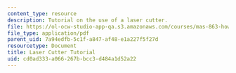 ```yaml
---
content_type: resource
description: Tutorial on the use of a laser cutter.
file: https://ol-ocw-studio-app-qa.s3.amazonaws.com/courses/mas-863-how-to-make-almost-anything-fall-2002/cd0ad333a066267bbcc3d484a1d52a22_Assignment7.pdf
file_type: application/pdf
parent_uid: 7a94edfb-5c1f-a847-af48-e1a227f5f27d
resourcetype: Document
title: Laser Cutter Tutorial
uid: cd0ad333-a066-267b-bcc3-d484a1d52a22
---
```

